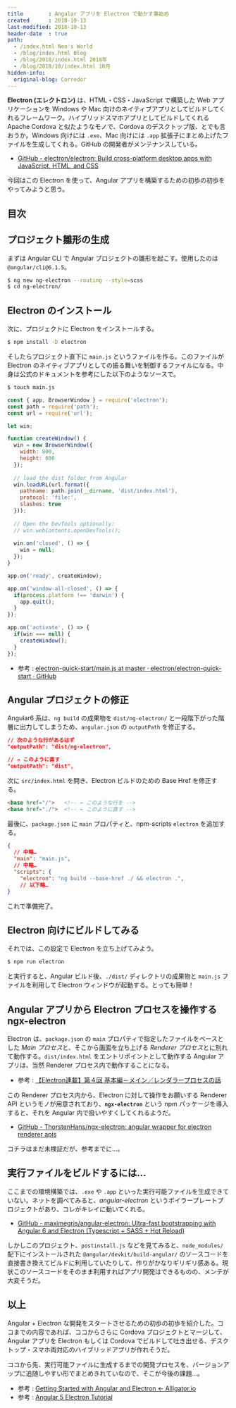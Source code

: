 ```yaml
---
title        : Angular アプリを Electron で動かす事始め
created      : 2018-10-13
last-modified: 2018-10-13
header-date  : true
path:
  - /index.html Neo's World
  - /blog/index.html Blog
  - /blog/2018/index.html 2018年
  - /blog/2018/10/index.html 10月
hidden-info:
  original-blog: Corredor
---
```


**Electron (エレクトロン)** は、HTML・CSS・JavaScript で構築した Web アプリケーションを Windows や Mac 向けのネイティブアプリとしてビルドしてくれるフレームワーク。ハイブリッドスマホアプリとしてビルドしてくれる Apache Cordova と似たようなモノで、Cordova のデスクトップ版、とでも言おうか。Windows 向けには `.exe`、Mac 向けには `.app` 拡張子にまとめ上げたファイルを生成してくれる。GitHub の開発者がメンテナンスしている。

- [GitHub - electron/electron: Build cross-platform desktop apps with JavaScript, HTML, and CSS](https://github.com/electron/electron)

今回はこの Electron を使って、Angular アプリを構築するための初歩の初歩をやってみようと思う。

## 目次

## プロジェクト雛形の生成

まずは Angular CLI で Angular プロジェクトの雛形を起こす。使用したのは `@angular/cli@6.1.5`。

```bash
$ ng new ng-electron --routing --style=scss
$ cd ng-electron/
```

## Electron のインストール

次に、プロジェクトに Electron をインストールする。

```bash
$ npm install -D electron
```

そしたらプロジェクト直下に `main.js` というファイルを作る。このファイルが Electron のネイティブアプリとしての振る舞いを制御するファイルになる。中身は公式のドキュメントを参考にした以下のようなソースで。

```bash
$ touch main.js
```

```javascript
const { app, BrowserWindow } = require('electron');
const path = require('path');
const url = require('url');

let win;

function createWindow() {
  win = new BrowserWindow({
    width: 800,
    height: 600
  });
  
  // load the dist folder from Angular
  win.loadURL(url.format({
    pathname: path.join(__dirname, 'dist/index.html'),
    protocol: 'file:',
    slashes: true
  }));
  
  // Open the DevTools optionally:
  // win.webContents.openDevTools();
  
  win.on('closed', () => {
    win = null;
  });
}

app.on('ready', createWindow);

app.on('window-all-closed', () => {
  if(process.platform !== 'darwin') {
    app.quit();
  }
});

app.on('activate', () => {
  if(win === null) {
    createWindow();
  }
});
```

- 参考 : [electron-quick-start/main.js at master · electron/electron-quick-start · GitHub](https://github.com/electron/electron-quick-start/blob/master/main.js)

## Angular プロジェクトの修正

Angular6 系は、`ng build` の成果物を `dist/ng-electron/` と一段階下がった階層に出力してしまうため、`angular.json` の `outputPath` を修正する。

```json
// 次のような行があるはず
"outputPath": "dist/ng-electron",

// → このように直す
"outputPath": "dist",
```

次に `src/index.html` を開き、Electron ビルドのための Base Href を修正する。

```html
<base href="/">   <!-- ← このような行を -->
<base href="./">  <!-- ← このように直す -->
```

最後に、`package.json` に `main` プロパティと、npm-scripts `electron` を追加する。

```json
{
  // 中略…
  "main": "main.js",
  // 中略…
  "scripts": {
    "electron": "ng build --base-href ./ && electron .",
    // 以下略…
}
```

これで準備完了。

## Electron 向けにビルドしてみる

それでは、この設定で Electron を立ち上げてみよう。

```bash
$ npm run electron
```

と実行すると、Angular ビルド後、`./dist/` ディレクトリの成果物と `main.js` ファイルを利用して Electron ウィンドウが起動する。とっても簡単！

## Angular アプリから Electron プロセスを操作する ngx-electron

Electron は、`package.json` の `main` プロパティで指定したファイルをベースとした *Main プロセス*と、そこから画面を立ち上げる *Renderer プロセス*とに別れて動作する。`dist/index.html` をエントリポイントとして動作する Angular アプリは、当然 Renderer プロセス内で動作することになる。

- 参考 : [【Electron連載】第４回 基本編－メイン／レンダラープロセスの話](https://qiita.com/nullpointer_t/items/83cc14225b677f0d72fa)

この Renderer プロセス内から、Electron に対して操作をお願いする Renderer API というモノが用意されており、**`ngx-electron`** という npm パッケージを導入すると、それを Angular 内で扱いやすくしてくれるようだ。

- [GitHub - ThorstenHans/ngx-electron: angular wrapper for electron renderer apis](https://github.com/ThorstenHans/ngx-electron)

コチラはまだ未検証だが、参考までに…。

## 実行ファイルをビルドするには…

ここまでの環境構築では、`.exe` や `.app` といった実行可能ファイルを生成できていない。ネットを調べてみると、*angular-electron* というボイラープレートプロジェクトがあり、コレがキレイに動いてくれる。

- [GitHub - maximegris/angular-electron: Ultra-fast bootstrapping with Angular 6 and Electron (Typescript + SASS + Hot Reload)](https://github.com/maximegris/angular-electron)

しかしこのプロジェクト、`postinstall.js` などを見てみると、`node_modules/` 配下にインストールされた `@angular/devkit/build-angular/` のソースコードを直接書き換えてビルドに利用していたりして、作りがかなりギリギリ感ある。現状このソースコードをそのまま利用すればアプリ開発はできるものの、メンテが大変そうだ。

## 以上

Angular + Electron な開発をスタートさせるための初歩の初歩を紹介した。ココまでの内容であれば、ココからさらに Cordova プロジェクトとマージして、Angular アプリを Electron もしくは Cordova でビルドして吐き出せる、デスクトップ・スマホ両対応のハイブリッドアプリが作れそうだ。

ココから先、実行可能ファイルに生成するまでの開発プロセスを、バージョンアップに追随しやすい形でまとめきれていなので、そこが今後の課題…。

- 参考 : [Getting Started with Angular and Electron ← Alligator.io](https://alligator.io/angular/electron/)
- 参考 : [Angular 5 Electron Tutorial](https://coursetro.com/posts/code/125/Angular-5-Electron-Tutorial)
